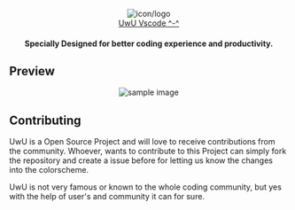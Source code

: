 <p align="center">
        <img src="https://raw.githubusercontent.com/Mangeshrex/uwu-vscode-theme/master/assets/uwuicon.png" alt="icon/logo"><br>
        <a href="https://github.com/Mangeshrex/uwu-vscode-theme">UwU Vscode ^-^</a> 
</p> 

<h4 align="center">Specially Designed for better coding experience and productivity.<h4> 

## Preview 
<p align="center">
        <img src="https://raw.githubusercontent.com/Mangeshrex/uwu-vscode-theme/master/assets/sample.png" alt="sample image">
</p>

## Contributing 
UwU is a Open Source Project and will love to receive contributions from the community. 
Whoever, wants to contribute to this Project can simply fork the repository and create a issue before for letting us know the changes into the colorscheme. 

UwU is not very famous or known to the whole coding community, but yes with the help of user's and community it can for sure. 

